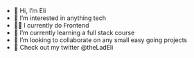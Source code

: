 - 👋 Hi, I’m Eli
- 👀 I’m interested in anything tech
- 🧑‍💻 I currently do Frontend
- 🌱 I’m currently learning a full stack course
- 💞️ I’m looking to collaborate on any small easy going projects
- 🐤 Check out my twitter @theLadEli

<!---
@theLadEli is a ✨ special ✨ repository because its `README.md` (this file) appears on your GitHub profile.
You can click the Preview link to take a look at your changes.


Some of my Stats:
[![Eli's GitHub stats](https://github-readme-stats.vercel.app/api?username=theLadEli)](https://github.com/theLadEli/github-readme-stats)

Some of my Stats (including private):
![Eli's GitHub stats - including private](https://github-readme-stats.vercel.app/api?username=theLadEli&count_private=true)

Some icons:
![Anurag's GitHub stats](https://github-readme-stats.vercel.app/api?username=theLadEli&show_icons=true)

Repo pin:
[![Readme Card](https://github-readme-stats.vercel.app/api/pin/?username=anuraghazra&repo=github-readme-stats)](https://github.com/anuraghazra/github-readme-stats)

Language Card:
[![Top Langs](https://github-readme-stats.vercel.app/api/top-langs/?username=anuraghazra)](https://github.com/anuraghazra/github-readme-stats)

HTML Align:
<a href="https://github.com/anuraghazra/github-readme-stats">
  <img align="center" src="https://github-readme-stats.vercel.app/api/pin/?username=anuraghazra&repo=github-readme-stats" />
</a>
<a href="https://github.com/anuraghazra/convoychat">
  <img align="center" src="https://github-readme-stats.vercel.app/api/pin/?username=anuraghazra&repo=convoychat" />
</a>

--->
